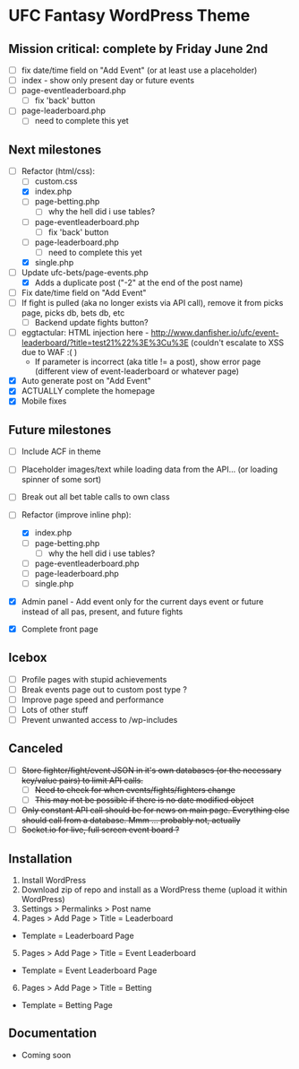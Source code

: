 # UFC Fantasy WordPress Theme

## Mission critical: complete by **Friday June 2nd**

- [ ] fix date/time field on "Add Event" (or at least use a placeholder)
- [ ] index - show only present day or future events
- [ ] page-eventleaderboard.php
  - [ ] fix 'back' button
- [ ] page-leaderboard.php
  - [ ] need to complete this yet

## Next milestones

- [ ] Refactor (html/css):
  - [ ] custom.css
  - [x] index.php
  - [ ] page-betting.php
    - [ ] why the hell did i use tables?
  - [ ] page-eventleaderboard.php
    - [ ] fix 'back' button
  - [ ] page-leaderboard.php
    - [ ] need to complete this yet
  - [x] single.php
- [ ] Update ufc-bets/page-events.php
  - [x] Adds a duplicate post ("-2" at the end of the post name)
- [ ] Fix date/time field on "Add Event"
- [ ] If fight is pulled (aka no longer exists via API call), remove it from picks page, picks db, bets db, etc
  - [ ] Backend update fights button?
- [ ] eggtactular: HTML injection here - http://www.danfisher.io/ufc/event-leaderboard/?title=test21%22%3E%3Cu%3E (couldn't escalate to XSS due to WAF  :( )
  - If parameter is incorrect (aka title != a post), show error page (different view of event-leaderboard or whatever page)
- [x] Auto generate post on "Add Event"
- [x] ACTUALLY complete the homepage
- [x] Mobile fixes

## Future milestones

- [ ] Include ACF in theme
- [ ] Placeholder images/text while loading data from the API... (or loading spinner of some sort)
- [ ] Break out all bet table calls to own class
- [ ] Refactor (improve inline php):
  - [x] index.php
  - [ ] page-betting.php
    - [ ] why the hell did i use tables?
  - [ ] page-eventleaderboard.php
  - [ ] page-leaderboard.php
  - [ ] single.php
- [x] Admin panel - Add event only for the current days event or future instead of all pas, present, and future fights
- [x] Complete front page


## Icebox

- [ ] Profile pages with stupid achievements
- [ ] Break events page out to custom post type ?
- [ ] Improve page speed and performance
- [ ] Lots of other stuff
- [ ] Prevent unwanted access to /wp-includes

## Canceled

- [ ] ~~Store fighter/fight/event JSON in it's own databases (or the necessary key/value pairs) to limit API calls.~~
  - [ ] ~~Need to check for when events/fights/fighters change~~
  - [ ] ~~This may not be possible if there is no date modified object~~
- [ ] ~~Only constant API call should be for news on main page.  Everything else should call from a database. Mmm ... probably not, actually~~
- [ ] ~~Socket.io for live, full screen event board ?~~

## Installation

1. Install WordPress
2. Download zip of repo and install as a WordPress theme (upload it within WordPress)
3. Settings > Permalinks > Post name
4. Pages > Add Page > Title = Leaderboard
  - Template = Leaderboard Page
5. Pages > Add Page > Title = Event Leaderboard
  - Template = Event Leaderboard Page
6. Pages > Add Page > Title = Betting
  - Template = Betting Page

## Documentation

* Coming soon
